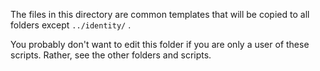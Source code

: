 The files in this directory are common templates that will be copied to all folders except `../identity/` .

You probably don't want to edit this folder if you are only a user of these scripts.
Rather, see the other folders and scripts.
